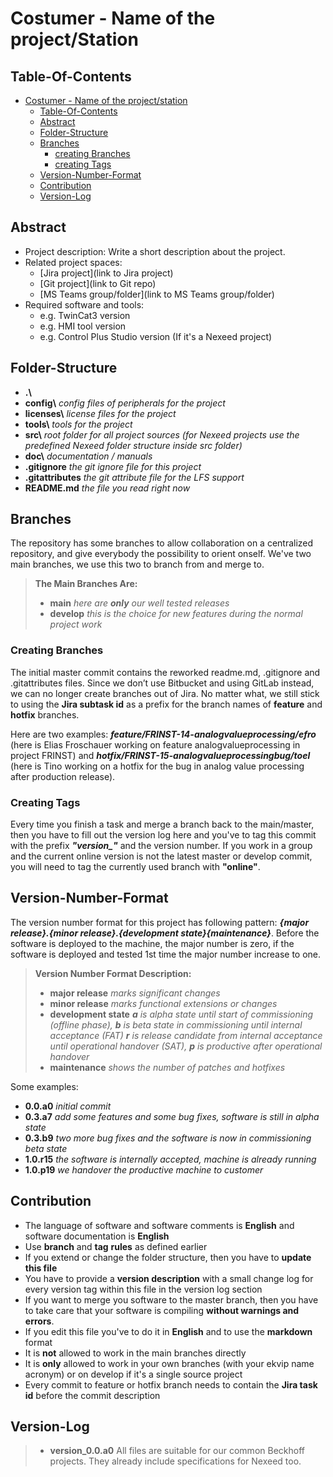 # Costumer - Name of the project/Station

## Table-Of-Contents

- [Costumer - Name of the project/station](#Costumer---Name-of-the-project/station)
  - [Table-Of-Contents](#table-of-contents)
  - [Abstract](#abstract)
  - [Folder-Structure](#folder-structure)
  - [Branches](#branches)
    - [creating Branches](#creating-branches)
    - [creating Tags](#creating-tags)
  - [Version-Number-Format](#version-number-format)
  - [Contribution](#contribution)
  - [Version-Log](#version-log)

## Abstract

* Project description:
	Write a short description about the project.
* Related project spaces:
  * [Jira project](link to Jira project)
  * [Git project](link to Git repo)
  * [MS Teams group/folder](link to MS Teams group/folder)
* Required software and tools:
  * e.g. TwinCat3 version
  * e.g. HMI tool version
  * e.g. Control Plus Studio version (If it's a Nexeed project)


## Folder-Structure

*   **.\\**
*	**config\\** _config files of peripherals for the project_
*	**licenses\\** _license files for the project_
*	**tools\\** _tools for the project_
*   **src\\** _root folder for all project sources (for Nexeed projects use the predefined Nexeed folder structure inside src folder)_
*   **doc\\** _documentation / manuals_
*   **.gitignore**  _the git ignore file for this project_
*   **.gitattributes** _the git attribute file for the LFS support_
*   **README.md** _the file you read right now_

## Branches

The repository has some branches to allow collaboration on a centralized repository, and give everybody the possibility to orient onself. We've two main branches, we use this two to branch from and merge to.

> **The Main Branches Are:**
> -   **main**  _here are  **only**  our well tested releases_
> -   **develop**  _this is the choice for new features during the normal project work_

### Creating Branches

The initial master commit contains the reworked readme.md, .gitignore and .gitattributes files.
Since we don’t use Bitbucket and using GitLab instead, we can no longer create branches out of Jira. No matter what, we still stick to using the **Jira subtask id** as a prefix for the branch names of **feature** and **hotfix** branches.

Here are two examples:
**_feature/FRINST-14-analogvalueprocessing/efro_**  (here is Elias Froschauer working on feature analogvalueprocessing in project FRINST) and
**_hotfix/FRINST-15-analogvalueprocessingbug/toel_** (here is Tino working on a hotfix for the bug in analog value processing after production release). 

### Creating Tags
Every time you finish a task and merge a branch back to the main/master, then you have to fill out the version log here and you've to tag this commit with the prefix ***"version_"*** and the version number.
If you work in a group and the current online version is not the latest master or develop commit, you will need to tag the currently used branch with **"online"**.

## Version-Number-Format

The version number format for this project has following pattern: ***{major release}.{minor release}.{development state}{maintenance}***. Before the software is deployed to the machine, the major number is zero, if the software is deployed and tested 1st time the major number increase to one.

> **Version Number Format Description:**
> -   **major release**  _marks significant changes_
> -   **minor release**  _marks functional extensions or changes_
> -   **development state**  _**a**  is alpha state until start of commissioning (offline phase),  **b**  is beta state in commissioning until internal acceptance (FAT)  **r**  is release candidate from internal acceptance until operational handover (SAT),  **p**  is productive after operational handover_
> -   **maintenance**  _shows the number of patches and hotfixes_

Some examples:
-   **0.0.a0**  _initial commit_
-   **0.3.a7**  _add some features and some bug fixes, software is still in alpha state_
-   **0.3.b9**  _two more bug fixes and the software is now in commissioning beta state_
-   **1.0.r15**  _the software is internally accepted, machine is already running_
-   **1.0.p19**  _we handover the productive machine to customer_

## Contribution

-   The language of software and software comments is **English** and software documentation is **English**
-   Use **branch** and **tag** **rules** as defined earlier
-   If you extend or change the folder structure, then you have to **update this file**
-   You have to provide a **version description** with a small change log for every version tag within this file in the version log section
-   If you want to merge you software to the master branch, then you have to take care that your software is compiling  **without warnings and errors**.
-   If you edit this file you've to do it in **English** and to use the **markdown** format
-	It is **not** allowed to work in the main branches directly
-	It is **only** allowed to work in your own branches (with your ekvip name acronym) or on develop if it's a single source project
-	Every commit to feature or hotfix branch needs to contain the **Jira task id** before the commit description

## Version-Log

> - **version_0.0.a0** All files are suitable for our common Beckhoff projects. They already include specifications for Nexeed too.


